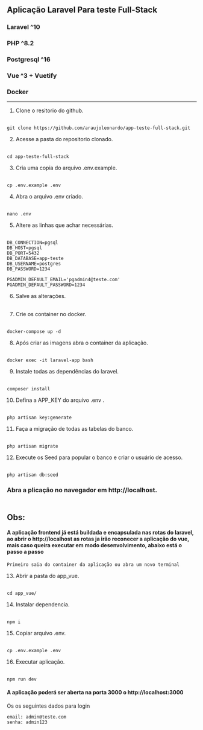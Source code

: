 ## Aplicação Laravel Para teste Full-Stack

### Laravel ^10
### PHP ^8.2
### Postgresql ^16
### Vue ^3 + Vuetify
### Docker

<hr>

1. Clone o resitorio do github.</br></br>
```
git clone https://github.com/araujoleonardo/app-teste-full-stack.git
```

2. Acesse a pasta do repositorio clonado.</br></br>
```
cd app-teste-full-stack
```

3. Cria uma copia do arquivo .env.example.</br></br>
```
cp .env.example .env
```

4. Abra o arquivo .env criado.</br></br>
```
nano .env
```

5. Altere as linhas que achar necessárias.</br></br>
```
DB_CONNECTION=pgsql
DB_HOST=pgsql
DB_PORT=5432
DB_DATABASE=app-teste
DB_USERNAME=postgres
DB_PASSWORD=1234

PGADMIN_DEFAULT_EMAIL='pgadmin4@teste.com'
PGADMIN_DEFAULT_PASSWORD=1234
```

6. Salve as alterações.</br></br>

7. Crie os container no docker.</br></br>
```
docker-compose up -d
```

8. Após criar as imagens abra o container da aplicação.</br></br>
```
docker exec -it laravel-app bash
```

9. Instale todas as dependências do laravel.</br></br>
```
composer install
```

10. Defina a APP_KEY do arquivo .env .</br></br>
```
php artisan key:generate
```

11. Faça a migração de todas as tabelas do banco.</br></br>
```
php artisan migrate
```

12. Execute os Seed para popular o banco e criar o usuário de acesso.</br></br>
```
php artisan db:seed
```

### Abra a plicação no navegador em http://localhost.</br></br>

## Obs: 
#### A aplicação frontend já está buildada e encapsulada nas rotas do laravel, ao abrir o http://localhost as rotas ja irão reconecer a aplicação do vue, mais caso queira executar em modo desenvolvimento, abaixo está o passo a passo

`Primeiro saia do container da aplicação ou abra um novo terminal` 

13. Abrir a pasta do app_vue.</br></br>

```
cd app_vue/
```

14. Instalar dependencia.</br></br>

```
npm i
```

15. Copiar arquivo .env.</br></br>

```
cp .env.example .env
```

16. Executar aplicação.</br></br>

```
npm run dev
```

#### A aplicação poderá ser aberta na porta 3000 o http://localhost:3000

Os os seguintes dados para login

``
email: admin@teste.com
``<br>
``
senha: admin123
``

